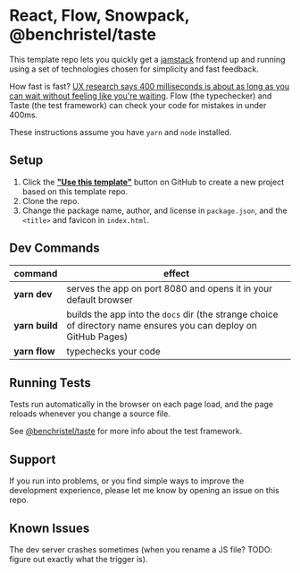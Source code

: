 # React, Flow, Snowpack, @benchristel/taste

This template repo lets you quickly get a
[jamstack](https://jamstack.org/) frontend up and running
using a set of technologies chosen for simplicity and fast
feedback.

How fast is fast? [UX research says 400 milliseconds is about as long as you can wait without feeling like you're waiting](https://github.com/benchristel/benchristel.github.io/wiki/DohertyThreshold). Flow (the typechecker) and Taste (the test framework) can check your code for mistakes in under 400ms.

These instructions assume you have `yarn` and `node` installed.

## Setup

1. Click the [**"Use this template"**](https://github.com/benchristel/react-flow-snowpack-taste/generate) button on GitHub to create a new project based on this template repo.
1. Clone the repo.
1. Change the package name, author, and license in `package.json`, and the `<title>` and favicon in `index.html`.

## Dev Commands

| command | effect |
| ------- | ------- |
| **yarn&nbsp;dev** | serves the app on port 8080 and opens it in your default browser |
| **yarn&nbsp;build** | builds the app into the `docs` dir (the strange choice of directory name ensures you can deploy on GitHub Pages) |
| **yarn&nbsp;flow** | typechecks your code |

## Running Tests

Tests run automatically in the browser on each page load,
and the page reloads whenever you change a source file.

See [@benchristel/taste](https://npmjs.com/package/@benchristel/taste) for more info about the test framework.

## Support

If you run into problems, or you find simple ways to improve
the development experience, please let me know by opening
an issue on this repo.

## Known Issues

The dev server crashes sometimes (when you rename a JS file? TODO: figure out exactly what the trigger is).
